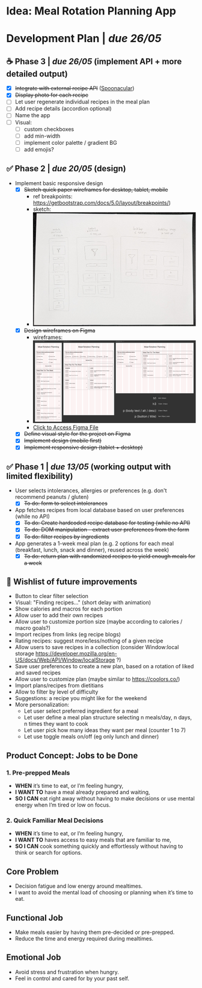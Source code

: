 # Idea: Meal Rotation Planning App

# Development Plan | _due 26/05_

## ☕ Phase 3 | _due 26/05_ (implement API + more detailed output)
- [x] ~~Integrate with external recipe API~~ ([Spoonacular](https://spoonacular.com/food-api/docs))
- [x] ~~Display photo for each recipe~~
- [ ] Let user regenerate individual recipes in the meal plan
- [ ] Add recipe details (accordion optional)
- [ ] Name the app
- [ ] Visual:
  - [ ] custom checkboxes
  - [ ] add min-width
  - [ ] implement color palette / gradient BG
  - [ ] add emojis?
 
## ✅ Phase 2 | _due 20/05_ (design)
- Implement basic responsive design
  - [x] ~~Sketch quick paper wireframes for desktop, tablet, mobile~~
    - ref breakpoints: https://getbootstrap.com/docs/5.0/layout/breakpoints/)
    - sketch:
    - ![Wireframes sketch](./wireframeSketch.png)
  - [x] ~~Design wireframes on Figma~~
    - wireframes:
    - ![Wireframes Figma](./wireframeFigma.png)
    - [Click to Access Figma File](https://www.figma.com/design/UBPPA8SqRHvv5BVn6uhY4d/Meal-Planner?node-id=0-1&t=xfkfwliooCBffYU8-1)
  - [x] ~~Define visual style for the project on Figma~~
  - [x] ~~Implement design (mobile first)~~
  - [x] ~~Implement responsive design (tablet + desktop)~~

## ✅ Phase 1 | _due 13/05_ (working output with limited flexibility)
- User selects intolerances, allergies or preferences (e.g. don't recommend peanuts / gluten)
  - [x] ~~To do: form to select intolerances~~
- App fetches recipes from local database based on user preferences (while no API)
  - [x] ~~To do: Create hardcoded recipe database for testing (while no API)~~
  - [x] ~~To do: DOM manipulation - extract user preferences from the form~~
  - [x] ~~To do: filter recipes by ingredients~~
- App generates a 1-week meal plan (e.g. 2 options for each meal (breakfast, lunch, snack and dinner), reused across the week)
  - [x] ~~To do: return plan with randomized recipes to yield enough meals for a week~~

## 💭 Wishlist of future improvements
- Button to clear filter selection
- Visual: "Finding recipes..." (short delay with animation)
- Show calories and macros for each portion
- Allow user to add their own recipes
- Allow user to customize portion size (maybe according to calories / macro goals?)
- Import recipes from links (eg recipe blogs)
- Rating recipes: suggest more/less/nothing of a given recipe
- Allow users to save recipes in a collection (consider Window:local storage https://developer.mozilla.org/en-US/docs/Web/API/Window/localStorage ?)
- Save user preferences to create a new plan, based on a rotation of liked and saved recipes
- Allow user to customize plan (maybe similar to https://coolors.co/)
- Import plans/recipes from dietitians
- Allow to filter by level of difficulty
- Suggestions: a recipe you might like for the weekend
- More personalization:
  - Let user select preferred ingredient for a meal
  - Let user define a meal plan structure selecting n meals/day, n days, n times they want to cook 
  - Let user pick how many ideas they want per meal (counter 1 to 7)
  - Let use toggle meals on/off (eg only lunch and dinner)


## Product Concept: Jobs to be Done

### 1. Pre-prepped Meals
- **WHEN** it’s time to eat, or I’m feeling hungry,
- **I WANT TO** have a meal already prepared and waiting,
- **SO I CAN** eat right away without having to make decisions or use mental energy when I’m tired or low on focus.

### 2. Quick Familiar Meal Decisions
- **WHEN** it’s time to eat, or I’m feeling hungry,
- **I WANT TO** haves access to easy meals that are familiar to me,
- **SO I CAN** cook something quickly and effortlessly without having to think or search for options.

## Core Problem
- Decision fatigue and low energy around mealtimes.
- I want to avoid the mental load of choosing or planning when it’s time to eat.

## Functional Job
- Make meals easier by having them pre-decided or pre-prepped.
- Reduce the time and energy required during mealtimes.

## Emotional Job
- Avoid stress and frustration when hungry.
- Feel in control and cared for by your past self.